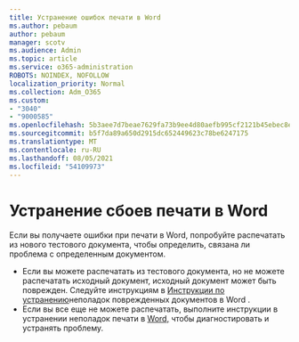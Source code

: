 ```yaml
---
title: Устранение ошибок печати в Word
ms.author: pebaum
author: pebaum
manager: scotv
ms.audience: Admin
ms.topic: article
ms.service: o365-administration
ROBOTS: NOINDEX, NOFOLLOW
localization_priority: Normal
ms.collection: Adm_O365
ms.custom:
- "3040"
- "9000585"
ms.openlocfilehash: 5b3aee7d7beae7629fa73b9ee4d80aefb995cf2121b45ebec8e224c28c99489e
ms.sourcegitcommit: b5f7da89a650d2915dc652449623c78be6247175
ms.translationtype: MT
ms.contentlocale: ru-RU
ms.lasthandoff: 08/05/2021
ms.locfileid: "54109973"
---
```

# <a name="resolving-print-failures-in-word"></a>Устранение сбоев печати в Word

Если вы получаете ошибки при печати в Word, попробуйте распечатать из нового тестового документа, чтобы определить, связана ли проблема с определенным документом.

- Если вы можете распечатать из тестового документа, но не можете распечатать исходный документ, исходный документ может быть поврежден. Следуйте инструкциям в [Инструкции по устранению](https://docs.microsoft.com/office/troubleshoot/word/damaged-documents-in-word#update-microsoft-office-and-windows)неполадок поврежденных документов в Word .
- Если вы все еще не можете распечатать, выполните инструкции в устранении неполадок печати в [Word,](https://docs.microsoft.com/office/troubleshoot/word/print-failures-in-word) чтобы диагностировать и устранять проблему.